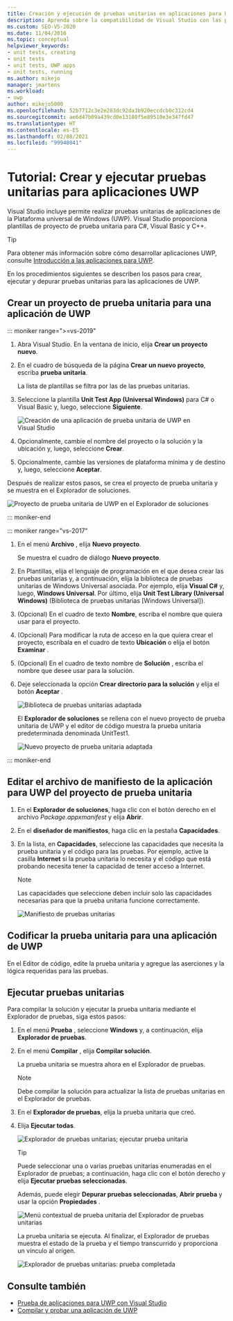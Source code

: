 ```yaml
---
title: Creación y ejecución de pruebas unitarias en aplicaciones para UWP
description: Aprenda sobre la compatibilidad de Visual Studio con las pruebas unitarias de aplicaciones de la Plataforma universal de Windows (UWP). Visual Studio proporciona plantillas de prueba unitaria para C#, Visual Basic y C++.
ms.custom: SEO-VS-2020
ms.date: 11/04/2016
ms.topic: conceptual
helpviewer_keywords:
- unit tests, creating
- unit tests
- unit tests, UWP apps
- unit tests, running
ms.author: mikejo
manager: jmartens
ms.workload:
- uwp
author: mikejo5000
ms.openlocfilehash: 52b7712c3e2e283dc92da3b920eccdcb0c312cd4
ms.sourcegitcommit: ae6d47b09a439cd0e13180f5e89510e3e347fd47
ms.translationtype: HT
ms.contentlocale: es-ES
ms.lasthandoff: 02/08/2021
ms.locfileid: "99948041"
---
```

# <a name="walkthrough-create-and-run-unit-tests-for-uwp-apps"></a>Tutorial: Crear y ejecutar pruebas unitarias para aplicaciones UWP

Visual Studio incluye permite realizar pruebas unitarias de aplicaciones de la Plataforma universal de Windows (UWP). Visual Studio proporciona plantillas de proyecto de prueba unitaria para C#, Visual Basic y C++.

> [!TIP]
> Para obtener más información sobre cómo desarrollar aplicaciones UWP, consulte [Introducción a las aplicaciones para UWP](/windows/uwp/get-started/).

En los procedimientos siguientes se describen los pasos para crear, ejecutar y depurar pruebas unitarias para las aplicaciones de UWP.

## <a name="create-a-unit-test-project-for-a-uwp-app"></a>Crear un proyecto de prueba unitaria para una aplicación de UWP

::: moniker range=">=vs-2019"

1. Abra Visual Studio. En la ventana de inicio, elija **Crear un proyecto nuevo**.

2. En el cuadro de búsqueda de la página **Crear un nuevo proyecto**, escriba **prueba unitaria**.

   La lista de plantillas se filtra por las de las pruebas unitarias.

3. Seleccione la plantilla **Unit Test App (Universal Windows)** para C# o Visual Basic y, luego, seleccione **Siguiente**.

   ![Creación de una aplicación de prueba unitaria de UWP en Visual Studio](media/vs-2019/new-uwp-unit-test-app.png)

4. Opcionalmente, cambie el nombre del proyecto o la solución y la ubicación y, luego, seleccione **Crear**.

5. Opcionalmente, cambie las versiones de plataforma mínima y de destino y, luego, seleccione **Aceptar**.

Después de realizar estos pasos, se crea el proyecto de prueba unitaria y se muestra en el Explorador de soluciones.

![Proyecto de prueba unitaria de UWP en el Explorador de soluciones](media/vs-2019/uwp-unit-test-project-solution-explorer.png)

::: moniker-end

::: moniker range="vs-2017"

1. En el menú **Archivo** , elija **Nuevo proyecto**.

   Se muestra el cuadro de diálogo **Nuevo proyecto**.

2. En Plantillas, elija el lenguaje de programación en el que desea crear las pruebas unitarias y, a continuación, elija la biblioteca de pruebas unitarias de Windows Universal asociada. Por ejemplo, elija **Visual C#** y, luego, **Windows Universal**. Por último, elija **Unit Test Library (Universal Windows)** (Biblioteca de pruebas unitarias [Windows Universal]).

3. (Opcional) En el cuadro de texto **Nombre**, escriba el nombre que quiera usar para el proyecto.

4. (Opcional) Para modificar la ruta de acceso en la que quiera crear el proyecto, escríbala en el cuadro de texto **Ubicación** o elija el botón **Examinar** .

5. (Opcional) En el cuadro de texto nombre de **Solución** , escriba el nombre que desee usar para la solución.

6. Deje seleccionada la opción **Crear directorio para la solución** y elija el botón **Aceptar** .

   ![Biblioteca de pruebas unitarias adaptada](../test/media/unit_test_win8_1.png)

   El **Explorador de soluciones** se rellena con el nuevo proyecto de prueba unitaria de UWP y el editor de código muestra la prueba unitaria predeterminada denominada UnitTest1.

   ![Nuevo proyecto de prueba unitaria adaptada](../test/media/unit_test_win8_unittestexplorer_newprojectcreated.png)

::: moniker-end

## <a name="edit-the-unit-test-projects-uwp-application-manifest-file"></a>Editar el archivo de manifiesto de la aplicación para UWP del proyecto de prueba unitaria

1. En el **Explorador de soluciones**, haga clic con el botón derecho en el archivo *Package.appxmanifest* y elija **Abrir**.

2. En el **diseñador de manifiestos**, haga clic en la pestaña **Capacidades**.

3. En la lista, en **Capacidades**, seleccione las capacidades que necesita la prueba unitaria y el código para las pruebas. Por ejemplo, active la casilla **Internet** si la prueba unitaria lo necesita y el código que está probando necesita tener la capacidad de tener acceso a Internet.

   > [!NOTE]
   > Las capacidades que seleccione deben incluir solo las capacidades necesarias para que la prueba unitaria funcione correctamente.

   ![Manifiesto de pruebas unitarias](../test/media/unit_test_win8_.png)

## <a name="code-the-unit-test-for-a-uwp-app"></a>Codificar la prueba unitaria para una aplicación de UWP

En el Editor de código, edite la prueba unitaria y agregue las aserciones y la lógica requeridas para las pruebas.

## <a name="run-unit-tests"></a>Ejecutar pruebas unitarias

Para compilar la solución y ejecutar la prueba unitaria mediante el Explorador de pruebas, siga estos pasos:

1. En el menú **Prueba** , seleccione **Windows** y, a continuación, elija **Explorador de pruebas**.

2. En el menú **Compilar** , elija **Compilar solución**.

   La prueba unitaria se muestra ahora en el Explorador de pruebas.

   > [!NOTE]
   > Debe compilar la solución para actualizar la lista de pruebas unitarias en el Explorador de pruebas.

3. En el **Explorador de pruebas**, elija la prueba unitaria que creó.

4. Elija **Ejecutar todas**.

   ![Explorador de pruebas unitarias; ejecutar prueba unitaria](../test/media/unit_test_win8_unittestexplorer_contextmenurun.png)

   > [!TIP]
   > Puede seleccionar una o varias pruebas unitarias enumeradas en el Explorador de pruebas; a continuación, haga clic con el botón derecho y elija **Ejecutar pruebas seleccionadas**.
   >
   > Además, puede elegir **Depurar pruebas seleccionadas**, **Abrir prueba** y usar la opción **Propiedades** .
   >
   > ![Menú contextual de prueba unitaria del Explorador de pruebas unitarias](../test/media/unit_test_win8_unittestexplorer_contextmenu.png)

   La prueba unitaria se ejecuta. Al finalizar, el Explorador de pruebas muestra el estado de la prueba y el tiempo transcurrido y proporciona un vínculo al origen.

   ![Explorador de pruebas unitarias: prueba completada](../test/media/unit_test_win8_unittestexplorer_done.png)

## <a name="see-also"></a>Consulte también

- [Prueba de aplicaciones para UWP con Visual Studio](../test/unit-test-your-code.md)
- [Compilar y probar una aplicación de UWP](/azure/devops/pipelines/apps/windows/universal?tabs=vsts)
